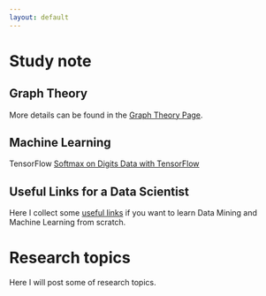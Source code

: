```yaml
---
layout: default
---
```


# Study note
## Graph Theory
More details can be found in the [Graph Theory Page](graphTheory). 

## Machine Learning
TensorFlow
[Softmax on Digits Data with TensorFlow](softmaxDigitsTF)

## Useful Links for a Data Scientist
Here I collect some [useful links](usefulLinks) if you want to learn Data Mining and Machine Learning from scratch.

# Research topics
Here I will post some of research topics.